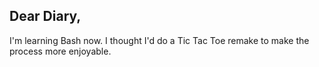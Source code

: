 ## Dear Diary,

I'm learning Bash now. I thought I'd do a Tic Tac Toe remake to make the process more enjoyable.
